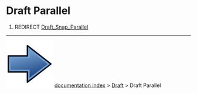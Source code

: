 # Draft Parallel
1.  REDIRECT [Draft_Snap_Parallel](Draft_Snap_Parallel.md)



---
![](images/Button_right.svg) [documentation index](../README.md) > [Draft](Draft_Workbench.md) > Draft Parallel
